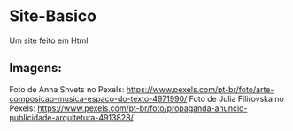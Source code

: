 # Site-Basico
Um site feito em Html

## Imagens:
Foto de Anna Shvets no Pexels: https://www.pexels.com/pt-br/foto/arte-composicao-musica-espaco-do-texto-4971990/
Foto de Julia Filirovska no Pexels: https://www.pexels.com/pt-br/foto/propaganda-anuncio-publicidade-arquitetura-4913828/
